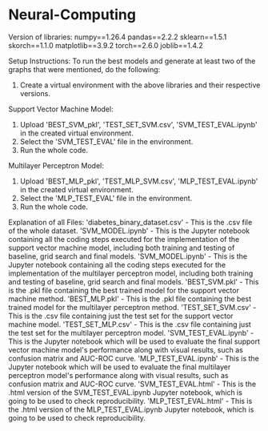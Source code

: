 # Neural-Computing
Version of libraries:
numpy==1.26.4
pandas==2.2.2
sklearn==1.5.1
skorch==1.1.0
matplotlib==3.9.2
torch==2.6.0
joblib==1.4.2

Setup Instructions:
To run the best models and generate at least two of the graphs that were mentioned, do the following:
1. Create a virtual environment with the above libraries and their respective versions.

Support Vector Machine Model:
1. Upload 'BEST_SVM_pkl', 'TEST_SET_SVM.csv', 'SVM_TEST_EVAL.ipynb' in the created virtual environment.
2. Select the 'SVM_TEST_EVAL' file in the environment.
3. Run the whole code.

Multilayer Perceptron Model:
1. Upload 'BEST_MLP_pkl', 'TEST_MLP_SVM.csv', 'MLP_TEST_EVAL.ipynb' in the created  virtual environment.
2. Select the 'MLP_TEST_EVAL' file in the environment.
3. Run the whole code.

Explanation of all Files:
'diabetes_binary_dataset.csv' - This is the .csv file of the whole dataset.
'SVM_MODEL.ipynb' - This is the Jupyter notebook containing all the coding steps executed for the implementation of the support vector machine model, including both training and testing of baseline, grid search and final models.
'SVM_MODEL.ipynb' - This is the Jupyter notebook containing all the coding steps executed for the implementation of the multilayer perceptron model, including both training and testing of baseline, grid search and final models.
'BEST_SVM.pkl' - This is the .pkl file containing the best trained model for the support vector machine method.
'BEST_MLP.pkl' - This is the .pkl file containing the best trained model for the multilayer perceptron method.
'TEST_SET_SVM.csv' - This is the .csv file containing just the test set for the support vector machine model.
'TEST_SET_MLP.csv' - This is the .csv file containing just the test set for the multilayer perceptron model.
'SVM_TEST_EVAL.ipynb' - This is the Jupyter notebook which will be used to evaluate the final support vector machine model's performance along with visual results, such as confusion matrix and AUC-ROC curve.
'MLP_TEST_EVAL.ipynb' - This is the Jupyter notebook which will be used to evaluate the final multilayer perceptron model's performance along with visual results, such as confusion matrix and AUC-ROC curve.
'SVM_TEST_EVAL.html' - This is the .html version of the SVM_TEST_EVAL.ipynb Jupyter notebook, which is going to be used to check reproducibility.
'MLP_TEST_EVAL.html' - This is the .html version of the MLP_TEST_EVAL.ipynb Jupyter notebook, which is going to be used to check reproducibility.
